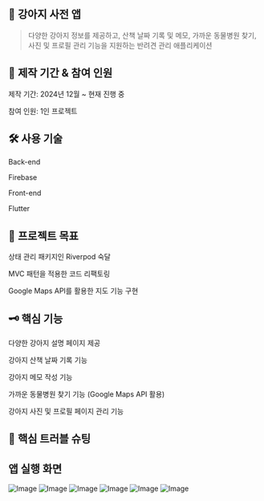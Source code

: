 🐶 강아지 사전 앱
---

>다양한 강아지 정보를 제공하고, 산책 날짜 기록 및 메모, 가까운 동물병원 찾기, 사진 및 프로필 관리 기능을 지원하는 반려견 관리 애플리케이션

📅 제작 기간 & 참여 인원
---
제작 기간: 2024년 12월 ~ 현재 진행 중

참여 인원: 1인 프로젝트

🛠 사용 기술
---
Back-end

Firebase

Front-end

Flutter

🎯 프로젝트 목표
---
상태 관리 패키지인 Riverpod 숙달

MVC 패턴을 적용한 코드 리팩토링

Google Maps API를 활용한 지도 기능 구현

🗝 핵심 기능
---
다양한 강아지 설명 페이지 제공

강아지 산책 날짜 기록 기능

강아지 메모 작성 기능

가까운 동물병원 찾기 기능 (Google Maps API 활용)

강아지 사진 및 프로필 페이지 관리 기능

🚧 핵심 트러블 슈팅
---

## **앱 실행 화면**

![Image](https://github.com/user-attachments/assets/ca5f80de-8361-4690-85fa-5d8c5739c3c3)
![Image](https://github.com/user-attachments/assets/795c7a93-5a46-4062-b07f-4bdee0d9f220)
![Image](https://github.com/user-attachments/assets/8554930a-24b9-4b48-a1dd-620e3054aa7f)
![Image](https://github.com/user-attachments/assets/b9247f22-bd33-407e-9b72-8bbc532363ac)
![Image](https://github.com/user-attachments/assets/59525af5-6fd8-4588-9015-6075a2a60776)
![Image](https://github.com/user-attachments/assets/d73ebc33-49ba-4f06-86c1-9ba21b529b12)

